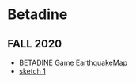 # Betadine
## FALL 2020
* [BETADINE Game](https://TanviMishra.io/Betadine/BitMapGame/)
[EarthquakeMap](http://davetheunissen.io/P5-Projects/EarthquakeMap/)
* [sketch 1](https://TanviMishra.github.io/PUFY1225-Digital_Craft/Wk3/Wk3_Pt1_2020_02_09_20_07_46/)
